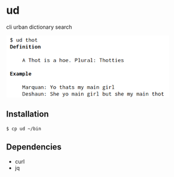 # ud

  cli urban dictionary search

<img src="ud.png" width="435px" height="166px">

## Installation

    $ cp ud ~/bin

## Dependencies

  - curl
  - jq
